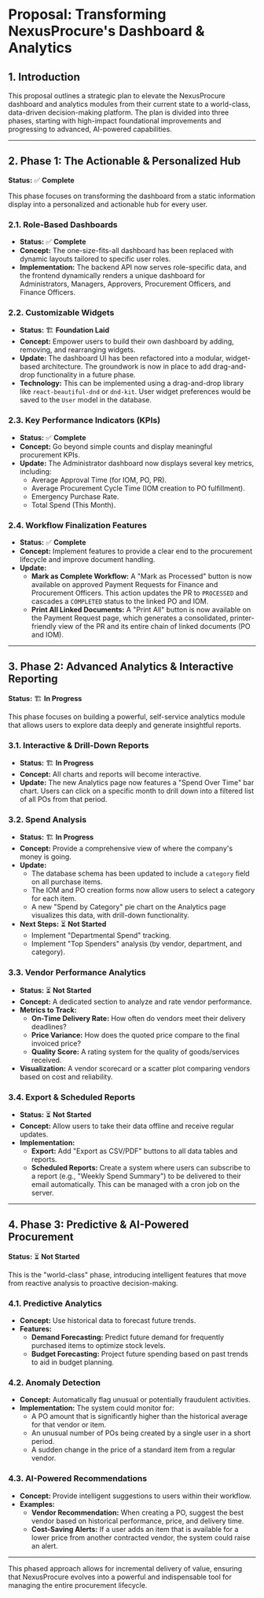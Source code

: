 # Proposal: Transforming NexusProcure's Dashboard & Analytics

## 1. Introduction

This proposal outlines a strategic plan to elevate the NexusProcure dashboard and analytics modules from their current state to a world-class, data-driven decision-making platform. The plan is divided into three phases, starting with high-impact foundational improvements and progressing to advanced, AI-powered capabilities.

---

## 2. Phase 1: The Actionable & Personalized Hub

**Status:** ✅ **Complete**

This phase focuses on transforming the dashboard from a static information display into a personalized and actionable hub for every user.

### 2.1. Role-Based Dashboards

*   **Status:** ✅ **Complete**
*   **Concept:** The one-size-fits-all dashboard has been replaced with dynamic layouts tailored to specific user roles.
*   **Implementation:** The backend API now serves role-specific data, and the frontend dynamically renders a unique dashboard for Administrators, Managers, Approvers, Procurement Officers, and Finance Officers.

### 2.2. Customizable Widgets

*   **Status:** 🏗️ **Foundation Laid**
*   **Concept:** Empower users to build their own dashboard by adding, removing, and rearranging widgets.
*   **Update:** The dashboard UI has been refactored into a modular, widget-based architecture. The groundwork is now in place to add drag-and-drop functionality in a future phase.
*   **Technology:** This can be implemented using a drag-and-drop library like `react-beautiful-dnd` or `dnd-kit`. User widget preferences would be saved to the `User` model in the database.

### 2.3. Key Performance Indicators (KPIs)

*   **Status:** ✅ **Complete**
*   **Concept:** Go beyond simple counts and display meaningful procurement KPIs.
*   **Update:** The Administrator dashboard now displays several key metrics, including:
    *   Average Approval Time (for IOM, PO, PR).
    *   Average Procurement Cycle Time (IOM creation to PO fulfillment).
    *   Emergency Purchase Rate.
    *   Total Spend (This Month).

### 2.4. Workflow Finalization Features

*   **Status:** ✅ **Complete**
*   **Concept:** Implement features to provide a clear end to the procurement lifecycle and improve document handling.
*   **Update:**
    *   **Mark as Complete Workflow:** A "Mark as Processed" button is now available on approved Payment Requests for Finance and Procurement Officers. This action updates the PR to `PROCESSED` and cascades a `COMPLETED` status to the linked PO and IOM.
    *   **Print All Linked Documents:** A "Print All" button is now available on the Payment Request page, which generates a consolidated, printer-friendly view of the PR and its entire chain of linked documents (PO and IOM).

---

## 3. Phase 2: Advanced Analytics & Interactive Reporting

**Status:** 🏗️ **In Progress**

This phase focuses on building a powerful, self-service analytics module that allows users to explore data deeply and generate insightful reports.

### 3.1. Interactive & Drill-Down Reports

*   **Status:** 🏗️ **In Progress**
*   **Concept:** All charts and reports will become interactive.
*   **Update:** The new Analytics page now features a "Spend Over Time" bar chart. Users can click on a specific month to drill down into a filtered list of all POs from that period.

### 3.2. Spend Analysis

*   **Status:** 🏗️ **In Progress**
*   **Concept:** Provide a comprehensive view of where the company's money is going.
*   **Update:**
    *   The database schema has been updated to include a `category` field on all purchase items.
    *   The IOM and PO creation forms now allow users to select a category for each item.
    *   A new "Spend by Category" pie chart on the Analytics page visualizes this data, with drill-down functionality.
*   **Next Steps:** ⏳ **Not Started**
    *   Implement "Departmental Spend" tracking.
    *   Implement "Top Spenders" analysis (by vendor, department, and category).

### 3.3. Vendor Performance Analytics

*   **Status:** ⏳ **Not Started**
*   **Concept:** A dedicated section to analyze and rate vendor performance.
*   **Metrics to Track:**
    *   **On-Time Delivery Rate:** How often do vendors meet their delivery deadlines?
    *   **Price Variance:** How does the quoted price compare to the final invoiced price?
    *   **Quality Score:** A rating system for the quality of goods/services received.
*   **Visualization:** A vendor scorecard or a scatter plot comparing vendors based on cost and reliability.

### 3.4. Export & Scheduled Reports

*   **Status:** ⏳ **Not Started**
*   **Concept:** Allow users to take their data offline and receive regular updates.
*   **Implementation:**
    *   **Export:** Add "Export as CSV/PDF" buttons to all data tables and reports.
    *   **Scheduled Reports:** Create a system where users can subscribe to a report (e.g., "Weekly Spend Summary") to be delivered to their email automatically. This can be managed with a cron job on the server.

---

## 4. Phase 3: Predictive & AI-Powered Procurement

**Status:** ⏳ **Not Started**

This is the "world-class" phase, introducing intelligent features that move from reactive analysis to proactive decision-making.

### 4.1. Predictive Analytics
*   **Concept:** Use historical data to forecast future trends.
*   **Features:**
    *   **Demand Forecasting:** Predict future demand for frequently purchased items to optimize stock levels.
    *   **Budget Forecasting:** Project future spending based on past trends to aid in budget planning.

### 4.2. Anomaly Detection
*   **Concept:** Automatically flag unusual or potentially fraudulent activities.
*   **Implementation:** The system could monitor for:
    *   A PO amount that is significantly higher than the historical average for that vendor or item.
    *   An unusual number of POs being created by a single user in a short period.
    *   A sudden change in the price of a standard item from a regular vendor.

### 4.3. AI-Powered Recommendations
*   **Concept:** Provide intelligent suggestions to users within their workflow.
*   **Examples:**
    *   **Vendor Recommendation:** When creating a PO, suggest the best vendor based on historical performance, price, and delivery time.
    *   **Cost-Saving Alerts:** If a user adds an item that is available for a lower price from another contracted vendor, the system could raise an alert.

---

This phased approach allows for incremental delivery of value, ensuring that NexusProcure evolves into a powerful and indispensable tool for managing the entire procurement lifecycle.